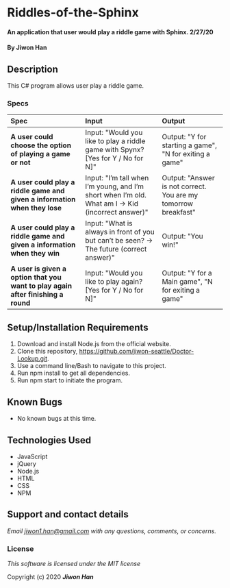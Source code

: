 # Riddles-of-the-Sphinx

#### An application that user would play a riddle game with Sphinx. 2/27/20

#### By **Jiwon Han**

## Description

This C# program allows user play a riddle game. 

### Specs
| Spec | Input | Output |
| :-------------     | :------------- | :------------- |
| **A user could choose the option of playing a game or not** | Input: "Would you like to play a riddle game with Spynx? [Yes for Y / No for N]" | Output: "Y for starting a game", "N for exiting a game" |
| **A user could play a riddle game and given a information when they lose** | Input: "I’m tall when I’m young, and I’m short when I’m old. What am I -> Kid (incorrect answer)"  | Output: "Answer is not correct. You are my tomorrow breakfast" |
| **A user could play a riddle game and given a information when they win** | Input: "What is always in front of you but can’t be seen? -> The future (correct answer)"  | Output: "You win!" |
| **A user is given a option that you want to play again after finishing a round** | Input: "Would you like to play again? [Yes for Y / No for N]"  | Output: "Y for a Main game", "N for exiting a game" |

## Setup/Installation Requirements
1. Download and install Node.js from the official website.
2. Clone this repository, https://github.com/jiwon-seattle/Doctor-Lookup.git.
3. Use a command line/Bash to navigate to this project.
4. Run npm install to get all dependencies.
5. Run npm start to initiate the program.

## Known Bugs
* No known bugs at this time.

## Technologies Used
* JavaScript
* jQuery
* Node.js
* HTML
* CSS
* NPM

## Support and contact details

_Email jiwon1.han@gmail.com with any questions, comments, or concerns._

### License

*This software is licensed under the MIT license*

Copyright (c) 2020 **_Jiwon Han_**
